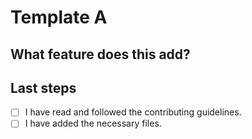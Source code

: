 # Template A

## What feature does this add?

## Last steps

- [ ] I have read and followed the contributing guidelines.
- [ ] I have added the necessary files.
